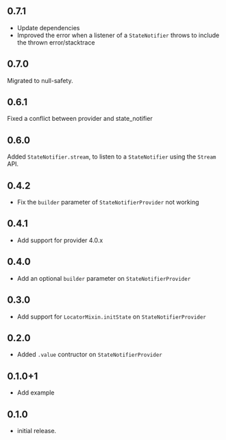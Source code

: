 ## 0.7.1

- Update dependencies
- Improved the error when a listener of a `StateNotifier` throws to include
  the thrown error/stacktrace

## 0.7.0

Migrated to null-safety.

## 0.6.1

Fixed a conflict between provider and state_notifier

## 0.6.0

Added `StateNotifier.stream`, to listen to a `StateNotifier` using the `Stream` API.

## 0.4.2

- Fix the `builder` parameter of `StateNotifierProvider` not working

## 0.4.1

- Add support for provider 4.0.x

## 0.4.0

- Add an optional `builder` parameter on `StateNotifierProvider`

## 0.3.0

- Add support for `LocatorMixin.initState` on `StateNotifierProvider`

## 0.2.0

- Added `.value` contructor on `StateNotifierProvider`

## 0.1.0+1

- Add example

## 0.1.0

- initial release.
